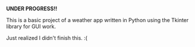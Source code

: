  <b>UNDER PROGRESS!!</b>

This is a basic project of a weather app written in Python using the Tkinter library for GUI work.

Just realized I didn't finish this. :(
